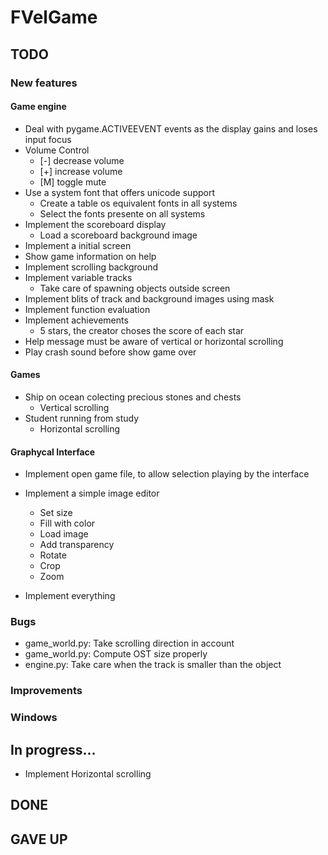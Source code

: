 
# FVelGame

## TODO

### New features

#### Game engine

- Deal with pygame.ACTIVEEVENT events as the display gains and loses input focus
- Volume Control
  - [-] decrease volume
  - [+] increase volume
  - [M] toggle mute
- Use a system font that offers unicode support
  - Create a table os equivalent fonts in all systems
  - Select the fonts presente on all systems
- Implement the scoreboard display
  - Load a scoreboard background image
- Implement a initial screen
- Show game information on help
- Implement scrolling background
- Implement variable tracks
  - Take care of spawning objects outside screen
- Implement blits of track and background images using mask
- Implement function evaluation
- Implement achievements
  - 5 stars, the creator choses the score of each star
- Help message must be aware of vertical or horizontal scrolling
- Play crash sound before show game over

#### Games

- Ship on ocean colecting precious stones and chests
  - Vertical scrolling
- Student running from study
  - Horizontal scrolling

#### Graphycal Interface

- Implement open game file, to allow selection playing by the interface
- Implement a simple image editor 
  - Set size
  - Fill with color
  - Load image
  - Add transparency
  - Rotate
  - Crop
  - Zoom

- Implement everything

### Bugs

- game_world.py: Take scrolling direction in account
- game_world.py: Compute OST size properly
- engine.py:     Take care when the track is smaller than the object

### Improvements

### Windows

## In progress...

- Implement Horizontal scrolling

## DONE


## GAVE UP
